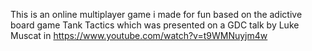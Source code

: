 This is an online multiplayer game i made for fun based on the adictive board game Tank Tactics which was presented on a GDC talk by Luke Muscat in https://www.youtube.com/watch?v=t9WMNuyjm4w
